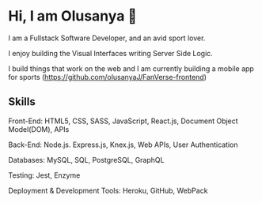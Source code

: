 # Hi, I am Olusanya 👋

I am a Fullstack Software Developer, and an avid sport lover. 

I enjoy building the Visual Interfaces writing Server Side Logic. 

I build things that work on the web and I am currently building a mobile app for sports (https://github.com/olusanyaJ/FanVerse-frontend)

## Skills

Front-End: HTML5, CSS, SASS, JavaScript, React.js, Document Object Model(DOM), APIs

Back-End: Node.js. Express.js, Knex.js, Web APIs, User Authentication

Databases: MySQL, SQL, PostgreSQL, GraphQL

Testing: Jest, Enzyme

Deployment & Development Tools:
Heroku, GitHub, WebPack

